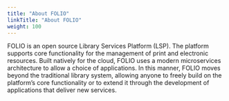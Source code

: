 ```yaml
---
title: "About FOLIO"
linkTitle: "About FOLIO"
weight: 100
---
```


FOLIO is an open source Library Services Platform (LSP). The platform supports core functionality for the management of print and electronic resources. Built natively for the cloud, FOLIO uses a modern microservices architecture to allow a choice of applications. In this manner, FOLIO moves beyond the traditional library system, allowing anyone to freely build on the platform’s core functionality or to extend it through the development of applications that deliver new services.
